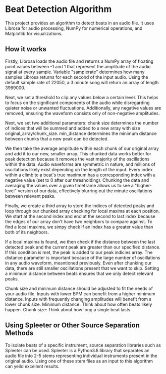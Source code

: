 # Beat Detection Algorithm
This project provides an algorithm to detect beats in an audio file. It uses Librosa for audio processing, NumPy for numerical operations, and Matplotlib for visualizations.

## How it works
Firstly, Librosa loads the audio file and returns a NumPy array of floating point values between -1 and 1 that represent the amplitude of the audio signal at every sample. Variable "samplerate" determines how many samples Librosa returns for each second of the input audio.
Using the default sample rate of 22050, a 3 minute song will return an array of length 3969000.

Next, we set a threshold to clip any values below a certain level. This helps to focus on the significant components of the audio while disregarding quieter noise or unwanted fluctuations. Additionally, any negative values are removed, ensuring the waveform 
consists only of non-negative amplitudes.

Next, we set two additional parameters:
  chunk size determines the number of indices that will be summed and added to a new array with size original_array/chunk_size.
  min_distance determines the minimum distance between chunks that a new peak can be detected.

We then take the average amplitude within each chunk of our original array and add it to our new, smaller array.
This chunked data works better for peak detection because it removes the vast majority of the oscillations within the data. Audio waveforms are symmetric in nature, and millions of oscillations likely exist depending on the length of the input. 
Every index within a climb to a beat's true maximum has a corresponding index with a negative value (set to 0 after our thresholding). Chunking the data and averaging the values over a given timeframe allows us to see a "higher-level" version of our data, effectively blurring
out the minute oscillations between relevant peaks.

Finally, we create a third array to store the indices of detected peaks and loop through our chunked array checking for local maxima at each position. We start at the second index and end at the second to last index because the edges of our array don't have two neighbors to
compare against. To find a local maxima, we simpy check if an index has a greater value than both of its neighbors.

If a local maxima is found, we then check if the distance between the last detected peak and the current peak are greater than our specified distance. If this condition is met, the peak is added to our peak indicies array.
The distance parameter is important because of the large number of oscillations in any audio waveform, meantioned previously. Even after chunking our data, there are still smaller oscillations present that we want to skip. Setting a minimum distance between beats ensures that
we only detect relevant peaks.

Chunk size and minimum distance should be adjusted to fit the needs of your audio file. Inputs with lower BPM can benefit from a higher minimum distance. Inputs with frequently changing amplitudes will benefit from a lower chunk size.
  Minimum distance: Think about how often beats likely happen.
  Chunk size: Think about how long a single beat lasts.

## Using Spleeter or Other Source Separation Methods
To isolate beats of a specific instrument, source separation libraries such as Spleeter can be used. Spleeter is a Python3.8 library that separates an audio file into 2-5 stems representing individual instruments present in the original audio. Using one of these
stem files as an input to this algorithm can yeild excellent results.
